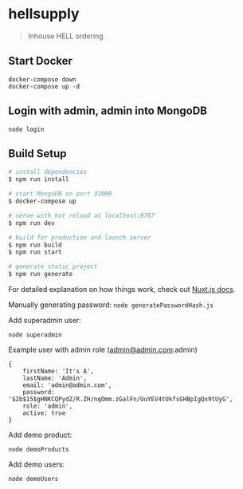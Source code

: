 # hellsupply

> Inhouse HELL ordering

## Start Docker

```
docker-compose down
docker-compose up -d
```

## Login with admin, admin into MongoDB
```
node login
```


## Build Setup

``` bash
# install dependencies
$ npm run install

# start MongoDB on port 31000
$ docker-compose up

# serve with hot reload at localhost:8787
$ npm run dev

# build for production and launch server
$ npm run build
$ npm run start

# generate static project
$ npm run generate
```

For detailed explanation on how things work, check out [Nuxt.js docs](https://nuxtjs.org).

Manually generating password: `node generatePasswordHash.js`

Add superadmin user:
```nodejs
node superadmin
```

Example user with admin role (admin@admin.com:admin)
```
{
    firstName: 'It's A',
    lastName: 'Admin',
    email: 'admin@admin.com',
    password: '$2b$15$gHNKCQPydZ/R.ZH/nqOmm.zGalFn/UuYEV4tUkfsGHBpIgQx9tUyG',
    role: 'admin',
    active: true
}
```

Add demo product:
```nodejs
node demoProducts
```

Add demo users:
```nodejs
node demoUsers
```
